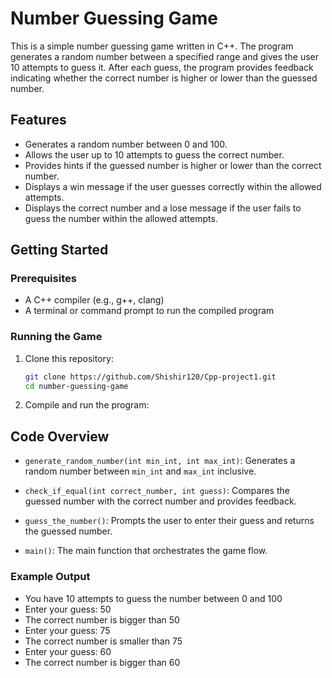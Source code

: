 # Number Guessing Game

This is a simple number guessing game written in C++. The program generates a random number between a specified range and gives the user 10 attempts to guess it. After each guess, the program provides feedback indicating whether the correct number is higher or lower than the guessed number.

## Features

- Generates a random number between 0 and 100.
- Allows the user up to 10 attempts to guess the correct number.
- Provides hints if the guessed number is higher or lower than the correct number.
- Displays a win message if the user guesses correctly within the allowed attempts.
- Displays the correct number and a lose message if the user fails to guess the number within the allowed attempts.

## Getting Started

### Prerequisites

- A C++ compiler (e.g., g++, clang)
- A terminal or command prompt to run the compiled program

### Running the Game

1. Clone this repository:

    ```sh
    git clone https://github.com/Shishir120/Cpp-project1.git
    cd number-guessing-game
    ```

2. Compile and run the program:


## Code Overview

- `generate_random_number(int min_int, int max_int)`: Generates a random number between `min_int` and `max_int` inclusive.

- `check_if_equal(int correct_number, int guess)`: Compares the guessed number with the correct number and provides feedback.

- `guess_the_number()`: Prompts the user to enter their guess and returns the guessed number.

- `main()`: The main function that orchestrates the game flow.

### Example Output

- You have 10 attempts to guess the number between 0 and 100
- Enter your guess: 50
- The correct number is bigger than 50
- Enter your guess: 75
- The correct number is smaller than 75
- Enter your guess: 60
- The correct number is bigger than 60

